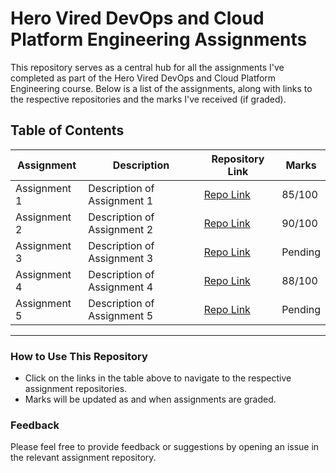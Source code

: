 
# Hero Vired DevOps and Cloud Platform Engineering Assignments

This repository serves as a central hub for all the assignments I've completed as part of the Hero Vired DevOps and Cloud Platform Engineering course. Below is a list of the assignments, along with links to the respective repositories and the marks I've received (if graded).

## Table of Contents

| Assignment | Description | Repository Link | Marks |
|------------|-------------|-----------------|-------|
| Assignment 1 | Description of Assignment 1 | [Repo Link](https://github.com/username/assignment1-repo) | 85/100 |
| Assignment 2 | Description of Assignment 2 | [Repo Link](https://github.com/username/assignment2-repo) | 90/100 |
| Assignment 3 | Description of Assignment 3 | [Repo Link](https://github.com/username/assignment3-repo) | Pending |
| Assignment 4 | Description of Assignment 4 | [Repo Link](https://github.com/username/assignment4-repo) | 88/100 |
| Assignment 5 | Description of Assignment 5 | [Repo Link](https://github.com/username/assignment5-repo) | Pending |

---

### How to Use This Repository

- Click on the links in the table above to navigate to the respective assignment repositories.
- Marks will be updated as and when assignments are graded.

### Feedback

Please feel free to provide feedback or suggestions by opening an issue in the relevant assignment repository.
